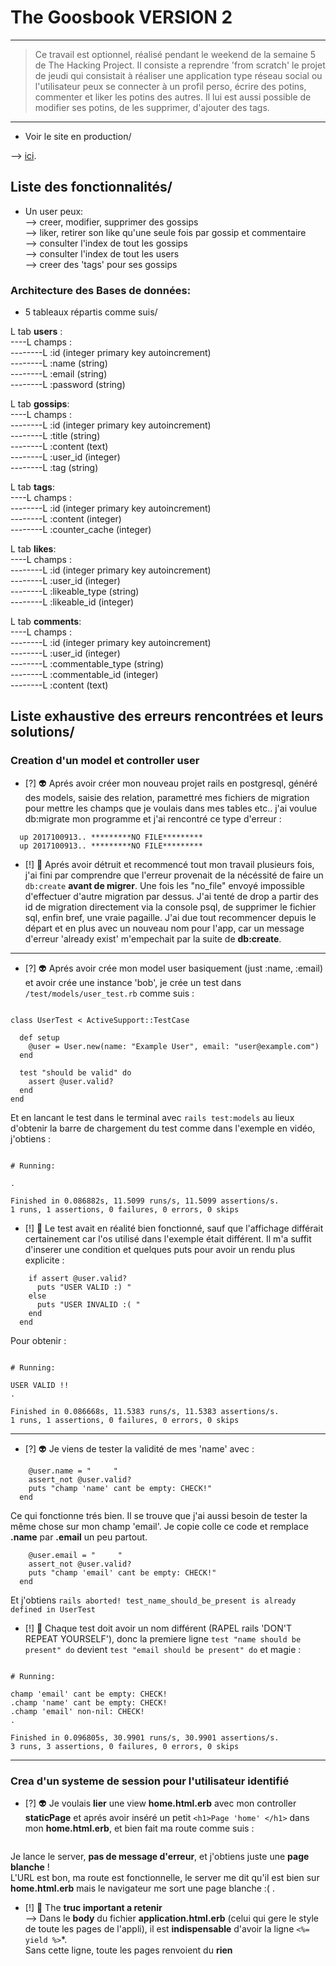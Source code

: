 # The Goosbook VERSION 2 #
<hr/>

> Ce travail est optionnel, réalisé pendant le weekend de la semaine 5 de The Hacking Project. Il consiste a reprendre 'from scratch' le projet de jeudi qui consistait à réaliser une application type réseau social ou l'utilisateur peux se connecter à un profil perso, écrire des potins, commenter et liker les potins des autres. Il lui est aussi possible de modifier ses potins, de les supprimer, d'ajouter des tags.    

<hr/>
  
* Voir le site en production/  
  
--> <a href="https://gossbook.herokuapp.com/" target="_blank">ici</a>.  
  
## Liste des fonctionnalités/  
* Un user peux:  
--> creer, modifier, supprimer des gossips  
--> liker, retirer son like qu'une seule fois par gossip et commentaire  
--> consulter l'index de tout les gossips  
--> consulter l'index de tout les users  
--> creer des 'tags' pour ses gossips  
  
### Architecture des Bases de données:  
  
* 5 tableaux répartis comme suis/  
  
L tab **users** :   
----L champs :  
--------L :id (integer primary key autoincrement)  
--------L :name (string)  
--------L :email (string)  
--------L :password (string)   
  
L tab **gossips**:  
----L champs :  
--------L :id (integer primary key autoincrement)   
--------L :title (string)  
--------L :content (text)  
--------L :user_id (integer)  
--------L :tag (string)  
  
L tab **tags**:  
----L champs :  
--------L :id (integer primary key autoincrement)  
--------L :content (integer)  
--------L :counter_cache (integer)  
  
L tab **likes**:  
----L champs :  
--------L :id (integer primary key autoincrement)   
--------L :user_id (integer)  
--------L :likeable_type (string)  
--------L :likeable_id (integer)  
  
L tab **comments**:  
----L champs :  
--------L :id (integer primary key autoincrement)   
--------L :user_id (integer)  
--------L :commentable_type (string)  
--------L :commentable_id (integer)  
--------L :content (text)   
  
  
## Liste exhaustive des erreurs rencontrées et leurs solutions/  
### Creation d'un model et controller user ###  
   
* [?] :alien: Aprés avoir créer mon nouveau projet rails en postgresql, généré des models, saisie des relation, paramettré mes fichiers de migration pour mettre les champs que je voulais dans mes tables etc.. j'ai voulue db:migrate mon programme et j'ai rencontré ce type d'erreur :  
``` up 2017100913.. *********NO FILE*********
  up 2017100913.. *********NO FILE*********
  up 2017100913.. *********NO FILE*********  
```  
  
* [!] :key: Aprés avoir détruit et recommencé tout mon travail plusieurs fois, j'ai fini par comprendre que l'erreur provenait de la nécéssité de faire un ``` db:create ``` **avant de migrer**. Une fois les "no_file" envoyé impossible d'effectuer d'autre migration par dessus. J'ai tenté de drop a partir des id de migration directement via la console psql, de supprimer le fichier sql, enfin bref, une vraie pagaille. J'ai due tout recommencer depuis le départ et en plus avec un nouveau nom pour l'app, car un message d'erreur 'already exist' m'empechait par la suite de **db:create**.

------------------------------------------------------------------------------------  
* [?] :alien: Aprés avoir crée mon model user basiquement (just :name, :email) et avoir crée une instance 'bob', je crée un test dans ```/test/models/user_test.rb``` comme suis :  
``` require 'test_helper'

class UserTest < ActiveSupport::TestCase

  def setup
    @user = User.new(name: "Example User", email: "user@example.com")
  end

  test "should be valid" do
    assert @user.valid?
  end
end 
```  
  Et en lancant le test dans le terminal avec ```rails test:models``` au lieux d'obtenir la barre de chargement du test comme dans l'exemple en vidéo, j'obtiens :  
``` Run options: --seed 41486

# Running:

.

Finished in 0.086882s, 11.5099 runs/s, 11.5099 assertions/s.
1 runs, 1 assertions, 0 failures, 0 errors, 0 skips
```  
* [!] :key: Le test avait en réalité bien fonctionné, sauf que l'affichage différait certainement car l'os utilisé dans l'exemple était différent. Il m'a suffit d'inserer une condition et quelques puts pour avoir un rendu plus explicite :  
```test "should be valid" do
    if assert @user.valid?
      puts "USER VALID :) "
    else 
      puts "USER INVALID :( "
    end
  end
  ```  
  Pour obtenir :  
```Run options: --seed 43067

# Running:

USER VALID !!
.

Finished in 0.086668s, 11.5383 runs/s, 11.5383 assertions/s.
1 runs, 1 assertions, 0 failures, 0 errors, 0 skips
```  
------------------------------------------------------------------------------------  
* [?] :alien: Je viens de tester la validité de mes 'name' avec :  
``` test "name should be present" do
    @user.name = "     "
    assert_not @user.valid? 
    puts "champ 'name' cant be empty: CHECK!"
  end
```  
  Ce qui fonctionne trés bien. Il se trouve que j'ai aussi besoin de tester la même chose sur mon champ 'email'. Je copie colle ce code et remplace **.name** par **.email** un peu partout.  
```test "name should be present" do
    @user.email = "     "
    assert_not @user.valid? 
    puts "champ 'email' cant be empty: CHECK!"
  end
```  
  Et j'obtiens ```rails aborted!
test_name_should_be_present is already defined in UserTest```  

* [!] :key: Chaque test doit avoir un nom différent (RAPEL rails 'DON'T REPEAT YOURSELF'), donc la premiere ligne ```test "name should be present" do``` devient  ```test "email should be present" do``` et magie :  
```Run options: --seed 16094

# Running:

champ 'email' cant be empty: CHECK!
.champ 'name' cant be empty: CHECK!
.champ 'email' non-nil: CHECK!
.

Finished in 0.096805s, 30.9901 runs/s, 30.9901 assertions/s.
3 runs, 3 assertions, 0 failures, 0 errors, 0 skips
```  
------------------------------------------------------------------------------------  
### Crea d'un systeme de session pour l'utilisateur identifié ###  
  
* [?] :alien: Je voulais **lier** une view **home.html.erb** avec mon controller **staticPage** et aprés avoir inséré un petit ```<h1>Page 'home' </h1>``` dans mon **home.html.erb**, et bien fait ma route comme suis :  
```root  'static_pages#home'
```  
  Je lance le server, **pas de message d'erreur**, et j'obtiens juste une **page blanche** !  
  L'URL est bon, ma route est fonctionnelle, le server me dit qu'il est bien sur **home.html.erb** mais le navigateur me sort une page blanche :( .

* [!] :key: The **truc important a retenir**  
--> Dans le **body** du fichier **application.html.erb** (celui qui gere le style de toute les pages de l'appli), il est **indispensable** d'avoir la ligne ```<%= yield %>```*.  
Sans cette ligne, toute les pages renvoient du **rien**

